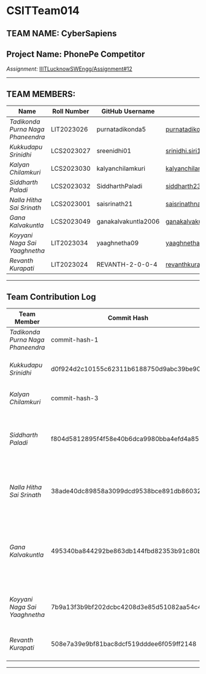 # CSITTeam014

## TEAM NAME: CyberSapiens

## Project Name: PhonePe Competitor  
*Assignment:* [IIITLucknowSWEngg/Assignment#12](https://github.com/IIITLucknowSWEngg/Assignment/issues/12)

---

## TEAM MEMBERS:

| Name                           | Roll Number  | GitHub Username          | Email                          |
|--------------------------------|--------------|---------------------------|--------------------------------|
| *Tadikonda Purna Naga Phaneendra* | LIT2023026 | purnatadikonda5          | purnatadikonda5@gmail.com      |
| *Kukkudapu Srinidhi*         | LCS2023027   | sreenidhi01              | srinidhi.siri17@gmail.com      |
| *Kalyan Chilamkuri*          | LCS2023030   | kalyanchilamkuri         | kalyanchilamkuri8@gmail.com    |
| *Siddharth Paladi*           | LCS2023032   | SiddharthPaladi          | siddharth2304p@gmail.com       |
| *Nalla Hitha Sai Srinath*    | LCS2023001   | saisrinath21             | saisrinathnalla@gmail.com      |
| *Gana Kalvakuntla*           | LCS2023049   | ganakalvakuntla2006      | ganakalvakuntla@gmail.com      |
| *Koyyani Naga Sai Yaaghnetha*| LIT2023034   | yaaghnetha09             | yaaghnethak@gmail.com          |
| *Revanth Kurapati*           | LIT2023024   | REVANTH-2-0-0-4          | revanthkurapati56@gmail.com    |

---

## Team Contribution Log  

| Team Member                    | Commit Hash        | Commit Description                      | Date       |
|--------------------------------|--------------------|------------------------------------------|------------|
| *Tadikonda Purna Naga Phaneendra* | commit-hash-1 | Description of the commit               | YYYY-MM-DD |
| *Kukkudapu Srinidhi*         | d0f924d2c10155c62311b6188750d9abc39be909   | updated the test.md and added the test cases                | 2024-12-05 |
| *Kalyan Chilamkuri*          | commit-hash-3   | Description of the commit               | YYYY-MM-DD |
| *Siddharth Paladi*           | f804d5812895f4f58e40b6dca9980bba4efd4a85   |Updated the Stakeholder Register Table and added relevant details for each stakeholder  | 2024-12-01 |
| *Nalla Hitha Sai Srinath*    | 38ade40dc89858a3099dcd9538bce891db86032a   |Created Architecture.md and added most of the c4 model diagrams               |2024-11-17  |
| *Gana Kalvakuntla*           | 495340ba844292be863db144fbd82353b91c80b3  |  Created urd.md documenting project requirements and updated srs.md with error case and use case diagrams.  | 2024-11-30 |
| *Koyyani Naga Sai Yaaghnetha*|7b9a13f3b9bf202dcbc4208d3e85d51082aa54c4| Added the Use Cases under Functional Requirements Section  | 2024-11-30 |
| *Revanth Kurapati*           | 508e7a39e9bf81bac8dcf519dddee6f059ff2148  | updatead the uptime and downtime values table               | 2024-11-30 |

---
